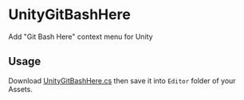 # UnityGitBashHere
Add "Git Bash Here" context menu for Unity

## Usage
Download [UnityGitBashHere.cs](Editor/UnityGitBashHere.cs) then save it into `Editor` folder of your Assets.
